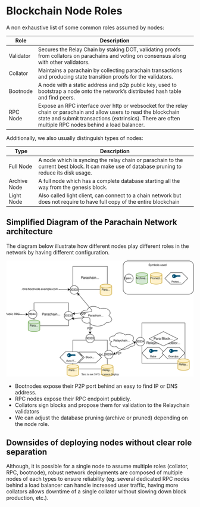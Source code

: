 # Blockchain Node Roles

A non exhaustive list of some common roles assumed by nodes:

| Role         | Description                                                                                                                                                                                                                      |
| ------------ | ----------------------------------------------------------------------------------------------------------------------------------------------------------------------------------------------------------------------------- |
| Validator    | Secures the Relay Chain by staking DOT, validating proofs from collators on parachains and voting on consensus along with other validators.                                                                                   |
| Collator     | Maintains a parachain by collecting parachain transactions and producing state transition proofs for the validators.                                                                                                          |
| Bootnode     | A node with a static address and p2p public key, used to bootstrap a node onto the network’s distributed hash table and find peers.                                                                                           |
| RPC Node     | Expose an RPC interface over http or websocket for the relay chain or parachain and allow users to read the blockchain state and submit transactions (extrinsics). There are often multiple RPC nodes behind a load balancer. |

Additionally, we also usually distinguish types of nodes:

| Type         | Description                                                                                                                                                                                                                      |
| ------------ | ----------------------------------------------------------------------------------------------------------------------------------------------------------------------------------------------------------------------------- |
| Full Node    | A node which is syncing the relay chain or parachain to the current best block. It can make use of database pruning to reduce its disk usage.                                                                                                                                              |
| Archive Node | A full node which has a complete database starting all the way from the genesis block.     
| Light Node    | Also called light client, can connect to a chain network but does not require to have full copy of the entire blockchain                                                                                                                                              |

## Simplified Diagram of the Parachain Network architecture

The diagram below illustrate how different nodes play different roles in the network by having different configuration.

![parachain node diagram](./parachain-node-diagram.drawio.svg)

- Bootnodes expose their P2P port behind an easy to find IP or DNS address.
- RPC nodes expose their RPC endpoint publicly.
- Collators sign blocks and propose them for validation to the Relaychain validators
- We can adjust the database pruning (archive or pruned) depending on the node role.

## Downsides of deploying nodes without clear role separation

Although, it is possible for a single node to assume multiple roles (collator, RPC, bootnode), robust network deployments are composed of multiple nodes of each types to ensure reliability (eg. several dedicated RPC nodes behind a load balancer can handle increased user traffic, having more collators allows downtime of a single collator without slowing down block production, etc.).
